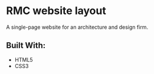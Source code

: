 # RMC website layout
A single-page website for an architecture and design firm.

## Built With:

* HTML5
* CSS3
